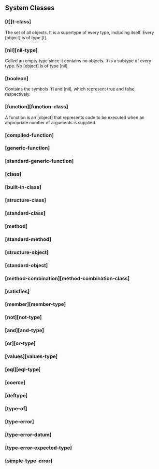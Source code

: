 ## System Classes

### [t][t-class]

The set of all objects. It is a supertype of every type,
including itself. Every [object] is of type [t].

### [nil][nil-type]

Called an empty type since it contains no objects. It is
a subtype of every type. No [object] is of type [nil]. 

### [boolean]

Contains the symbols [t] and [nil], which represent true and
false, respectively.

### [function][function-class]

A function is an [object] that represents code to be
executed when an appropriate number of arguments is
supplied.

### [compiled-function]

### [generic-function]

### [standard-generic-function]

### [class]

### [built-in-class]

### [structure-class]

### [standard-class]

### [method]

### [standard-method]

### [structure-object]

### [standard-object]

### [method-combination][method-combination-class]

### [satisfies]

### [member][member-type]

### [not][not-type]

### [and][and-type]

### [or][or-type]

### [values][values-type]

### [eql][eql-type]

### [coerce]

### [deftype]

### [type-of]

### [type-error]

### [type-error-datum]

### [type-error-expected-type]

### [simple-type-error]

